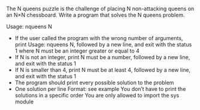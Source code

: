 The N queens puzzle is the challenge of placing N non-attacking queens on an N×N chessboard. Write a program that solves the N queens problem.

Usage: nqueens N
+ If the user called the program with the wrong number of arguments, print Usage: nqueens N, followed by a new line, and exit with the status 1
where N must be an integer greater or equal to 4
+ If N is not an integer, print N must be a number, followed by a new line, and exit with the status 1
+ If N is smaller than 4, print N must be at least 4, followed by a new line, and exit with the status 1
+ The program should print every possible solution to the problem
+ One solution per line
Format: see example
You don’t have to print the solutions in a specific order
You are only allowed to import the sys module
